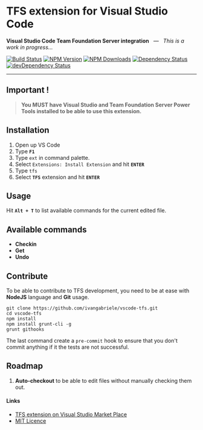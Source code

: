 # TFS extension for Visual Studio Code
**Visual Studio Code Team Foundation Server integration** _&nbsp; ― &nbsp; This is a work in progress..._

[![Build Status](https://travis-ci.org/ivangabriele/vscode-tfs.svg?branch=master)](https://travis-ci.org/ivangabriele/vscode-tfs)
[![NPM Version](https://img.shields.io/npm/v/vscode-tfs.svg?style=flat)](https://www.npmjs.org/package/vscode-tfs)
[![NPM Downloads](https://img.shields.io/npm/dm/vscode-tfs.svg?style=flat)](https://www.npmjs.org/package/vscode-tfs)
[![Dependency Status](https://david-dm.org/ivangabriele/vscode-tfs.svg)](https://david-dm.org/ivangabriele/vscode-tfs)
[![devDependency Status](https://david-dm.org/ivangabriele/vscode-tfs/dev-status.svg)](https://david-dm.org/ivangabriele/vscode-tfs#info=devDependencies)

---

## Important !

> **You MUST have Visual Studio and Team Foundation Server Power Tools installed to be able to use this extension.**

## Installation

1. Open up VS Code
2. Type **`F1`**
3. Type `ext` in command palette.
4. Select `Extensions: Install Extension` and hit **`ENTER`**
5. Type `tfs`
6. Select **`TFS`** extension and hit **`ENTER`**

## Usage

Hit **`Alt + T`** to list available commands for the current edited file.

## Available commands

- **Checkin**
- **Get**
- **Undo**

## Contribute

To be able to contribute to TFS development, you need to be at ease with **NodeJS** language and **Git** usage.

    git clone https://github.com/ivangabriele/vscode-tfs.git
    cd vscode-tfs
    npm install
    npm install grunt-cli -g
    grunt githooks

The last command create a `pre-commit` hook to ensure that you don't commit anything if it the tests are not successful.

## Roadmap

1. **Auto-checkout** to be able to edit files without manually checking them out.

#### Links

- [TFS extension on Visual Studio Market Place](https://marketplace.visualstudio.com/items/ivangabriele.vscode-tfs)
- [MIT Licence](https://github.com/ivangabriele/vscode-tfs/blob/master/LICENCE)

